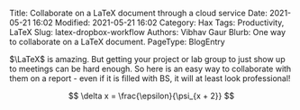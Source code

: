 Title: Collaborate on a LaTeX document through a cloud service
Date: 2021-05-21 16:02
Modified: 2021-05-21 16:02
Category: Hax
Tags: Productivity, LaTeX
Slug: latex-dropbox-workflow
Authors: Vibhav Gaur 
Blurb: One way to collaborate on a LaTeX document.
PageType: BlogEntry

$\LaTeX$ is amazing. But getting your project or lab group to just show up to meetings can be hard enough. So here is an easy way to collaborate with them on a report - even if it is filled with BS, it will at least look professional!

$$ \delta x = \frac{\epsilon}{\psi_{x + 2}} $$
